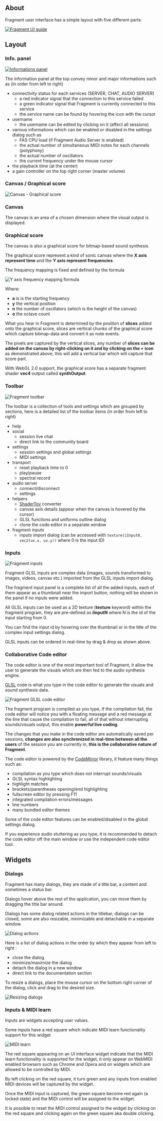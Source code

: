 ## About

Fragment user interface has a simple layout with five different parts.

[![Fragment UI guide](tutorials/images/ui_help.png)](tutorials/images/ui_help.png)

## Layout

### Info. panel

[![Informations panel](tutorials/images/info_bar.png)](tutorials/images/info_bar.png)

The information panel at the top convey minor and major informations such as (in order from left to right)

- connectivity status for each services (SERVER, CHAT, AUDIO SERVER)
  - a red indicator signal that the connection to this service failed
  - a green indicator signal that Fragment is currently connected to this service
  - the service name can be found by hovering the icon with the cursor
- username
  - the username can be edited by clicking on it (affect all sessions)
- various informations which can be enabled or disabled in the settings dialog such as
  - FAS CPU load (if Fragment Audio Server is enabled)
  - the actual number of simultaneous MIDI notes for each channels (polyphony)
  - the actual number of oscillators
  - the current frequency under the mouse cursor
- the playback time (at the center)
- a gain controller on the top right corner (master volume)

### Canvas / Graphical score

![Canvas - Graphical score](tutorials/gifs/canvas.gif)

### Canvas

The canvas is an area of a chosen dimension where the visual output is displayed.

### Graphical score

The canvas is also a graphical score for bitmap-based sound synthesis.

The graphical score represent a kind of sonic canvas where the **X axis represent time** and the **Y axis represent frequencies**.

The frequency mapping is fixed and defined by the formula

![Y axis frequency mapping formula](tutorials/images/frequency_map.png)

Where:

- **a** is is the starting frequency
- **y** the vertical position
- **n** the number of oscillators (which is the height of the canvas)
- **o** the octave count

What you hear in Fragment is determined by the position of **slices** added onto the graphical score, slices are vertical chunks of the graphical score which capture bitmap-data and convert it as note events.

The pixels are captured by the vertical slices, any number of **slices can be added on the canvas by right-clicking on it and by clicking on the + icon** as demonstrated above, this will add a vertical bar which will capture that score part.

With WebGL 2.0 support, the graphical score has a separate fragment shader **vec4** output called **synthOutput**.

### Toolbar

![Fragment toolbar](tutorials/images/toolbar.png)

The toolbar is a collection of tools and settings which are grouped by sections, here is a detailed list of the toolbar items (in order from left to right)

- help
- social
  - session live chat
  - direct link to the community board
- settings
  - session settings and global settings
  - MIDI settings
- transport
  - reset playback time to 0
  - play/pause
  - spectral record
- audio server
  - connect/disconnect
  - settings
- helpers
  - [ShaderToy](https://www.shadertoy.com/) converter
  - canvas axis details (appear when the canvas is hovered by the cursor)
  - GLSL functions and uniforms outline dialog
  - clone the code editor in a separate window
- fragment inputs
  - inputs import dialog (can be accessed with `texture(iInput0, vec2(uv.x, uv.y))` where 0 is the input ID)

### Inputs

![Fragment inputs](tutorials/gifs/input_reorder.gif)

Fragment GLSL inputs are complex data (images, sounds transformed to images, videos, canvas etc.) imported from the GLSL inputs import dialog.

The fragment input panel is a complete list of all the added inputs, each of them appear as a thumbnail near the import button, nothing will be shown in the panel if no inputs were added.

All GLSL inputs can be used as a 2D texture (**texture** keyword) within the fragment program, they are pre-defined as **iInputN** where N is the id of the input starting from 0.

You can find the input id by hovering over the thumbnail or in the title of the complex input settings dialog.

GLSL inputs can be ordered in real-time by drag & drop as shown above.

### Collaborative Code editor

The code editor is one of the most important tool of Fragment, it allow the user to generate the visuals which are then fed to the audio synthesis engine.

[GLSL](https://www.khronos.org/files/opengles_shading_language.pdf) code is what you type in the code editor to generate the visuals and sound synthesis data.

![Fragment GLSL code editor](tutorials/gifs/glsl_inline_report.gif)

The fragment program is compiled as you type, if the compilation fail, the code editor will notice you with a floating message and a red message at the line that cause the compilation to fail, all of that without interrupting sounds/visuals output, this enable **powerful live coding**.

The changes that you make in the code editor are automatically saved per sessions, **changes are also synchronized in real-time between all the users** of the session you are currently in, **this is the collaborative nature of Fragment**.

The code editor is powered by the [CodeMirror](https://codemirror.net/) library, it feature many things such as:

- compilation as you type which does not interrupt sounds/visuals
- GLSL syntax highlighting
- highlight matches
- brackets/parentheses opening/end highlighting
- fullscreen editor by pressing F11
- integrated compilation errors/messages
- line numbers
- many bundled editor themes

Some of the code editor features can be enabled/disabled in the global settings dialog.

If you experience audio stuttering as you type, it is recommended to detach the code editor off the main window or use the independent code editor tool.

## Widgets

### Dialogs

Fragment has many dialogs, they are made of a title bar, a content and sometimes a status bar.

Dialogs hover above the rest of the application, you can move them by dragging the title bar around.

Dialogs has some dialog related actions in the titlebar, dialogs can be closed, some are also resizable, minimizable and detachable in a separate window.

![Dialog actions](tutorials/images/dialog_actions.png)

Here is a list of dialog actions in the order by which they appear from left to right :

- close the dialog
- minimize/maximize the dialog
- detach the dialog in a new window
- direct link to the documentation section

To resize a dialogs, place the mouse cursor on the bottom right corner of the dialog, click and drag to the desired size.

![Resizing dialogs](tutorials/gifs/dialog_resize.gif)

### Inputs & MIDI learn

Inputs are widgets accepting user values.

Some inputs have a red square which indicate MIDI learn functionality support for this widget

![MIDI learn](tutorials/images/midi_learn.png)

The red square appearing on an UI interface widget indicate that the MIDI learn functionality is supported for the widget, it only appear on WebMIDI enabled browsers such as Chrome and Opera and on widgets which are allowed to be controlled by MIDI.

By left clicking on the red square, it turn green and any inputs from enabled MIDI devices will be captured by the widget.

Once the MIDI input is captured, the green square become red again (a locked state) and the MIDI control will be assigned to the widget.

It is possible to reset the MIDI control assigned to the widget by clicking on the red square and clicking again on the green square aka double clicking.